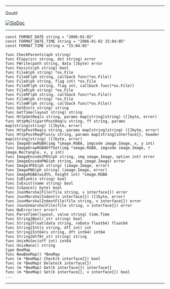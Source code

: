 ----------------
Goutil

<a href="https://godoc.org/github.com/nulijiabei/goutil"><img src="https://godoc.org/github.com/nulijiabei/goutil?status.svg" alt="GoDoc"></a>

---

	const FORMAT_DATE string = "2006-01-02"
	const FORMAT_DATE_TIME string = "2006-01-02 15:04:05"
	const FORMAT_TIME string = "15:04:05"

	func CheckParents(aph string)
	func FCopy(src string, dst string) error
	func FWrite(path string, data []byte) error
	func Fexists(ph string) bool
	func FileA(ph string) *os.File
	func FileAF(ph string, callback func(*os.File))
	func FileO(ph string, flag int) *os.File
	func FileOF(ph string, flag int, callback func(*os.File))
	func FileR(ph string) *os.File
	func FileRF(ph string, callback func(*os.File))
	func FileW(ph string) *os.File
	func FileWF(ph string, callback func(*os.File))
	func GetEnv(v string) string
	func GetTime(layout string) string
	func HttpGetReq(u string, params map[string]string) ([]byte, error)
	func HttpMultipartPostReq(u string, ff string, params map[string]string) ([]byte, error)
	func HttpPostReq(u string, params map[string]string) ([]byte, error)
	func HttpPostReqPlus(u string, params map[string]interface{}, header map[string]string) ([]byte, error)
	func ImageDrawRGBA(img *image.RGBA, imgcode image.Image, x, y int)
	func ImageDrawRGBAOffSet(img *image.RGBA, imgcode image.Image, r image.Rectangle, x, y int)
	func ImageEncodeJPEG(ph string, img image.Image, option int) error
	func ImageEncodePNG(ph string, img image.Image) error
	func ImageJPEG(ph string) (image.Image, error)
	func ImagePNG(ph string) (image.Image, error)
	func ImageRGBA(width, height int) *image.RGBA
	func IsBlank(s string) bool
	func IsExist(name string) bool
	func IsSpace(c byte) bool
	func JsonMarshalFile(file string, v interface{}) error
	func JsonMarshalIndent(v interface{}) ([]byte, error)
	func JsonMarshalIndentFile(file string, v interface{}) error
	func JsonUnmarshalFile(file string, v interface{}) error
	func NoError(err error)
	func ParseTime(layout, value string) time.Time
	func String2Bool(_str string) bool
	func String2Float(data string, reData float64) float64
	func String2Int(s string, dft int) int
	func String2Int64(s string, dft int64) int64
	func String2Utf8(_str string) string
	func UnixMsSec(off int) int64
	func UnixNano() string
	type BeeMap
	func NewBeeMap() *BeeMap
	func (m *BeeMap) Check(k interface{}) bool
	func (m *BeeMap) Delete(k interface{})
	func (m *BeeMap) Get(k interface{}) interface{}
	func (m *BeeMap) Set(k interface{}, v interface{}) bool
	...
	
---